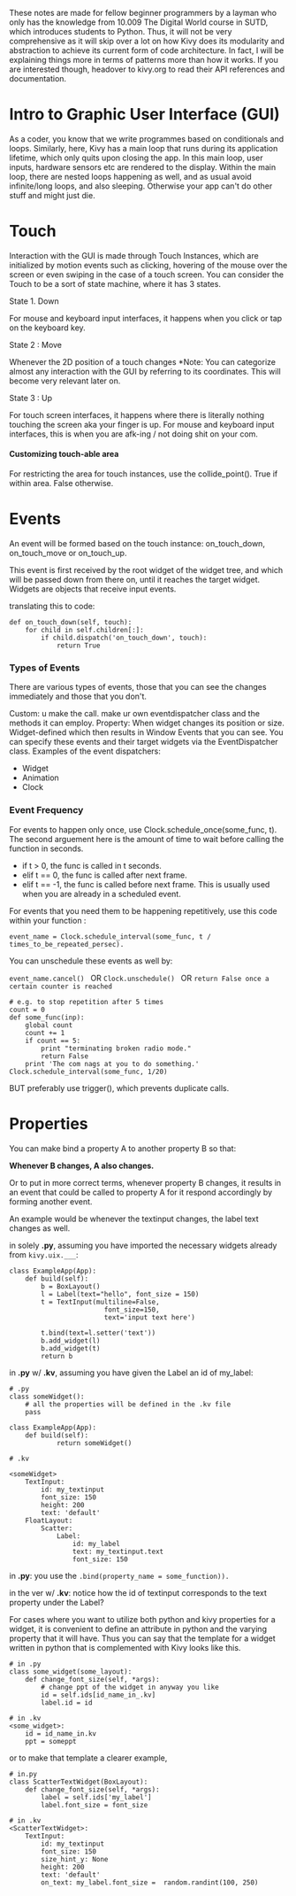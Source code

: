 These notes are made for fellow beginner programmers by a layman who only has the knowledge from 10.009 The Digital World course in SUTD, which introduces students to Python. Thus, it will not be very comprehensive as it will skip over a lot on how Kivy does its modularity and abstraction to achieve its current form of code architecture.  In fact, I will be explaining things more in terms of patterns more than how it works. If you are interested though, headover to kivy.org to read their API references and documentation. 

# Intro to Graphic User Interface (GUI)

As a coder, you know that we write programmes based on conditionals and loops. Similarly, here, Kivy has a main loop that runs during its application lifetime, which only quits upon closing the app. In this main loop, user inputs, hardware sensors etc are rendered to the display. Within the main loop, there are nested loops happening as well, and as usual avoid infinite/long loops, and also sleeping. Otherwise your app can't do other stuff and might just die.

# Touch

Interaction with the GUI is made through Touch Instances, which are initialized by motion events such as clicking, hovering of the mouse over the screen or even swiping in the case of a touch screen. You can consider the Touch to be a sort of state machine, where it has 3 states.

State 1. Down 

For mouse and keyboard input interfaces, it happens when you click or tap on the keyboard key.

State 2 : Move

Whenever the 2D position of a touch changes *Note: You can categorize almost any interaction with the GUI by referring to its coordinates. This will become very relevant later on.

State 3 : Up 

For touch screen interfaces, it happens where there is literally nothing touching the screen aka your finger is up. For mouse and keyboard input interfaces, this is when you are afk-ing / not doing shit on your com.

#### Customizing touch-able area
For restricting the area for touch instances, use the collide_point(). True if within area. False otherwise.

# Events

An event will be formed based on the touch instance: on_touch_down, on_touch_move or on_touch_up. 

This event is first received by the root widget of the widget tree, and which will be passed down from there on, until it reaches the target widget. Widgets are objects that receive input events.

translating this to code:
```
def on_touch_down(self, touch):
    for child in self.children[:]:
        if child.dispatch('on_touch_down', touch):
            return True
```

### Types of Events

There are various types of events, those that you can see the changes immediately and those that you don't.

Custom: u make the call. make ur own eventdispatcher class and the methods it can employ.
Property: When widget changes its position or size.
Widget-defined which then results in Window Events that you can see.
You can specify these events and their target widgets via the EventDispatcher class. Examples of the event dispatchers:

- Widget
- Animation
- Clock

### Event Frequency
For events to happen only once, use Clock.schedule_once(some_func, t). The second arguement here is the amount of time to wait before calling the function in seconds.

- if t > 0, the func is called in t seconds.
- elif t == 0, the func is called after next frame.
- elif t == -1, the func is called before next frame. This is usually used when you are already in a scheduled event.

For events that you need them to be happening repetitively, use this code within your function : 
```
event_name = Clock.schedule_interval(some_func, t / times_to_be_repeated_persec).
```
You can unschedule these events as well by:

```event_name.cancel() ```
OR
```Clock.unschedule() ``` 
OR
```return False once a certain counter is reached ```
        
```
# e.g. to stop repetition after 5 times
count = 0
def some_func(inp):
	global count
	count += 1
	if count == 5:
		print "terminating broken radio mode."
		return False
	print 'The com nags at you to do something.'
Clock.schedule_interval(some_func, 1/20)
```
BUT preferably use trigger(), which prevents duplicate calls.

# Properties 
You can make bind a property A to another property B so that:

<b> Whenever B changes, A also changes. </b>

Or to put in more correct terms, whenever property B changes, it results in an event that could be called to property A for it respond accordingly by forming another event.

An example would be whenever the textinput changes, the label text changes as well.

in solely <b>.py</b>, assuming you have imported the necessary widgets already from ```kivy.uix.___```:
```
class ExampleApp(App):
	def build(self):
		b = BoxLayout()
		l = Label(text="hello", font_size = 150)
		t = TextInput(multiline=False,
						font_size=150,
						text='input text here')

		t.bind(text=l.setter('text'))
		b.add_widget(l)
		b.add_widget(t)
		return b
```


in <b>.py</b> w/ <b>.kv</b>, assuming you have given the Label an id of my_label:
```
# .py
class someWidget():
	# all the properties will be defined in the .kv file
	pass
	
class ExampleApp(App):
	def build(self):
        	return someWidget()

# .kv

<someWidget>
	TextInput:
		id: my_textinput
		font_size: 150
		height: 200
		text: 'default'
	FloatLayout:
		Scatter:
			Label:
				id: my_label
				text: my_textinput.text
				font_size: 150
```

in <b>.py</b>: you use the ```.bind(property_name = some_function)).```

in the ver w/ <b>.kv</b>: notice how the id of textinput corresponds to the text property under the Label? 


For cases where you want to utilize both python and kivy properties for a widget, it is convenient to define an attribute in python and the varying property that it will have.
Thus you can say that the template for a widget written in python that is complemented with Kivy looks like this.
```
# in .py
class some_widget(some_layout):
	def change_font_size(self, *args):
		# change ppt of the widget in anyway you like
		id = self.ids[id_name_in_.kv]
		label.id = id
					
# in .kv
<some_widget>:
	id = id_name_in.kv
	ppt = someppt
```
or to make that template a clearer example,
```
# in.py
class ScatterTextWidget(BoxLayout):
	def change_font_size(self, *args):
		label = self.ids['my_label']
		label.font_size = font_size

# in .kv
<ScatterTextWidget>:
	TextInput:
		id: my_textinput
		font_size: 150
		size_hint_y: None
		height: 200
		text: 'default'
		on_text: my_label.font_size =  random.randint(100, 250)
				
```


